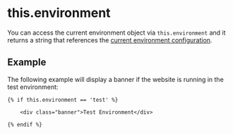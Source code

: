 # this.environment

You can access the current environment object via `this.environment` and it returns a string that references the [current environment configuration](../setup/configuration.md#environment-configuration).

## Example

The following example will display a banner if the website is running in the test environment:

```twig
{% if this.environment == 'test' %}

    <div class="banner">Test Environment</div>

{% endif %}
```
